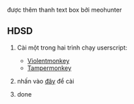 được thêm thanh text box bởi meohunter
## HDSD

1. Cài một trong hai trình chạy userscript:

    - <a href="https://violentmonkey.github.io/get-it/" target="_blank" rel="noopener noreferrer">Violentmonkey</a>
    - <a href="https://www.tampermonkey.net/" target="_blank" rel="noopener noreferrer">Tampermonkey</a>
2. nhấn vào <a href="https://github.com/anhwaivo/zalo-custom-reaction-userscript/raw/refs/heads/main/zalorcustomemoji.user.js" target="_blank" rel="noopener noreferrer">đây</a> để cài
3. done
